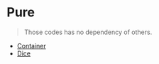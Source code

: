 # Pure
> Those codes has no dependency of others.
- [Container](https://github.com/yuisanae2f/Container)
- [Dice](https://github.com/yuisanae2f/Dice)

